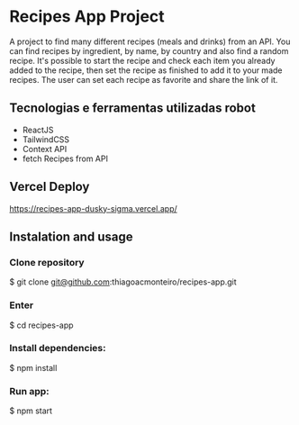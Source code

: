 # Recipes App Project

A project to find many different recipes (meals and drinks) from an API. You can find recipes by ingredient, by name, by country and also find a random recipe. It's possible to start the recipe and check each item you already added to the recipe, then set the recipe as finished to add it to your made recipes. The user can set each recipe as favorite and share the link of it.

## Tecnologias e ferramentas utilizadas robot
- ReactJS
- TailwindCSS
- Context API
- fetch Recipes from API

## Vercel Deploy
https://recipes-app-dusky-sigma.vercel.app/

## Instalation and usage

### Clone repository
$ git clone git@github.com:thiagoacmonteiro/recipes-app.git

### Enter
$ cd recipes-app

### Install dependencies:
$ npm install

### Run app:
$ npm start
